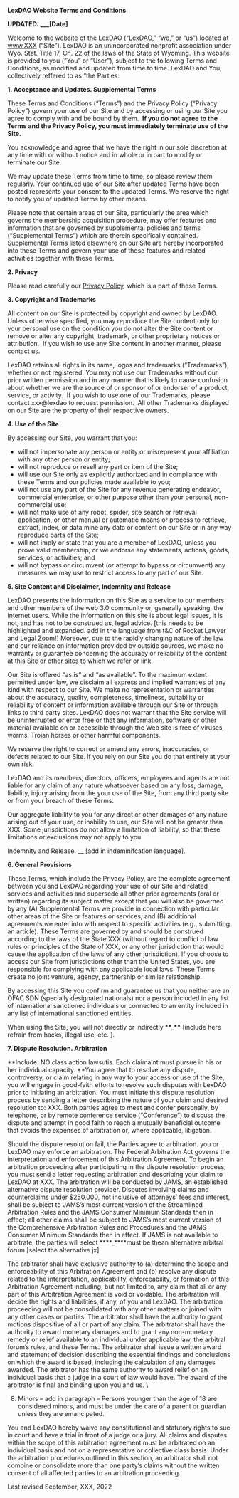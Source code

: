 <!-----

Yay, no errors, warnings, or alerts!

Conversion time: 0.499 seconds.


Using this Markdown file:

1. Paste this output into your source file.
2. See the notes and action items below regarding this conversion run.
3. Check the rendered output (headings, lists, code blocks, tables) for proper
   formatting and use a linkchecker before you publish this page.

Conversion notes:

* Docs to Markdown version 1.0β34
* Sat Feb 11 2023 12:46:01 GMT-0800 (PST)
* Source doc: T&C-LexDAO-9-20-2022-Final
----->

**LexDAO Website Terms and Conditions**

**UPDATED: **\_\_\_**[Date]**

Welcome to the website of the LexDAO (“LexDAO,” “we,” or “us”) located at www.XXX (“Site”). LexDAO is an unincorporated nonprofit association under Wyo. Stat. Title 17, Ch. 22 of the laws of the State of Wyoming. This website is provided to you (“You” or “User”), subject to the following Terms and Conditions, as modified and updated from time to time. LexDAO and You, collectively reffered to as “the Parties.

**1. Acceptance and Updates. Supplemental Terms**

These Terms and Conditions (“Terms”) and the Privacy Policy (“Privacy Policy”) govern your use of our Site and by accessing or using our Site you agree to comply with and be bound by them.  **If you do not agree to the Terms and the Privacy Policy, you must immediately terminate use of the Site.**

You acknowledge and agree that we have the right in our sole discretion at any time with or without notice and in whole or in part to modify or terminate our Site.

We may update these Terms from time to time, so please review them regularly. Your continued use of our Site after updated Terms have been posted represents your consent to the updated Terms. We reserve the right to notify you of updated Terms by other means.

Please note that certain areas of our Site, particularly the area which governs the membership acquisition procedure, may offer features and information that are governed by supplemental policies and terms (“Supplemental Terms”) which are therein specifically contained. Supplemental Terms listed elsewhere on our Site are hereby incorporated into these Terms and govern your use of those features and related activities together with these Terms.

**2. Privacy**

Please read carefully our [Privacy Policy](https://www.inta.org/terms-of-use/privacy-policy/), which is a part of these Terms.

**3. Copyright and Trademarks**

All content on our Site is protected by copyright and owned by LexDAO. Unless otherwise specified, you may reproduce the Site content only for your personal use on the condition you do not alter the Site content or remove or alter any copyright, trademark, or other proprietary notices or attribution.  If you wish to use any Site content in another manner, please contact us.

LexDAO retains all rights in its name, logos and trademarks (“Trademarks”), whether or not registered. You may not use our Trademarks without our prior written permission and in any manner that is likely to cause confusion about whether we are the source of or sponsor of or endorser of a product, service, or activity.  If you wish to use one of our Trademarks, please contact xxx@lexdao to request permission.  All other Trademarks displayed on our Site are the property of their respective owners.

**4. Use of the Site**

By accessing our Site, you warrant that you:

- will not impersonate any person or entity or misrepresent your affiliation with any other person or entity;
- will not reproduce or resell any part or item of the Site;
- will use our Site only as explicitly authorized and in compliance with these Terms and our policies made available to you;
- will not use any part of the Site for any revenue generating endeavor, commercial enterprise, or other purpose other than your personal, non-commercial use;
- will not make use of any robot, spider, site search or retrieval application, or other manual or automatic means or process to retrieve, extract, index, or data mine any data or content on our Site or in any way reproduce parts of the Site;
- will not imply or state that you are a member of LexDAO, unless you prove valid membership, or we endorse any statements, actions, goods, services, or activities; and
- will not bypass or circumvent (or attempt to bypass or circumvent) any measures we may use to restrict access to any part of our Site.

**5. Site Content and Disclaimer, Indemnity and Release**

LexDAO presents the information on this Site as a service to our members and other members of the web 3.0 community or, generally speaking, the internet users. While the information on this site is about legal issues, it is not, and has not to be construed as, legal advice. [this needs to be highlighted and expanded. add in the language from t&C of Rocket Lawyer and Legal Zoom!] Moreover, due to the rapidly changing nature of the law and our reliance on information provided by outside sources, we make no warranty or guarantee concerning the accuracy or reliability of the content at this Site or other sites to which we refer or link.

Our Site is offered “as is” and “as available”. To the maximum extent permitted under law, we disclaim all express and implied warranties of any kind with respect to our Site. We make no representation or warranties about the accuracy, quality, completeness, timeliness, suitability or reliability of content or information available through our Site or through links to third party sites. LexDAO does not warrant that the Site service will be uninterrupted or error free or that any information, software or other material available on or accessible through the Web site is free of viruses, worms, Trojan horses or other harmful components.

We reserve the right to correct or amend any errors, inaccuracies, or defects related to our Site. If you rely on our Site you do that entirely at your own risk.

LexDAO and its members, directors, officers, employees and agents are not liable for any claim of any nature whatsoever based on any loss, damage, liability, injury arising from the your use of the Site, from any third party site or from your breach of these Terms.

Our aggregate liability to you for any direct or other damages of any nature arising out of your use, or inability to use, our Site will not be greater than XXX. Some jurisdictions do not allow a limitation of liability, so that these limitations or exclusions may not apply to you.

Indemnity and Release. **\_\_** [add in indeminifcation language].

**6. General Provisions**

These Terms, which include the Privacy Policy, are the complete agreement between you and LexDAO regarding your use of our Site and related services and activities and supersede all other prior agreements (oral or written) regarding its subject matter except that you will also be governed by any (A) Supplemental Terms we provide in connection with particular other areas of the Site or features or services; and (B) additional agreements we enter into with respect to specific activities (e.g., submitting an article). These Terms are governed by and should be construed according to the laws of the State XXX (without regard to conflict of law rules or principles of the State of XXX, or any other jurisdiction that would cause the application of the laws of any other jurisdiction). If you choose to access our Site from jurisdictions other than the United States, you are responsible for complying with any applicable local laws. These Terms create no joint venture, agency, partnership or similar relationship.

By accessing this Site you confirm and guarantee us that you neither are an OFAC SDN (specially designated nationals) nor a person included in any list of international sanctioned individuals or connected to an entity included in any list of international sanctioned entities.

When using the Site, you will not directly or indirectly \***\*\_\*\*** [include here refrain from hacks, illegal use, etc. ].

**7. Dispute Resolution. Arbitration**

**Include: NO class action lawsutis. Each claimaint must pursue in his or her individual capacity. **You agree that to resolve any dispute, controversy, or claim relating in any way to your access or use of the Site, you will engage in good-faith efforts to resolve such disputes with LexDAO prior to initiating an arbitration. You must initiate this dispute resolution process by sending a letter describing the nature of your claim and desired resolution to: XXX. Both parties agree to meet and confer personally, by telephone, or by remote conference service (“Conference”) to discuss the dispute and attempt in good faith to reach a mutually beneficial outcome that avoids the expenses of arbitration or, where applicable, litigation.

Should the dispute resolution fail, the Parties agree to arbitration. you or LexDAO may enforce an arbitration. The Federal Arbitration Act governs the interpretation and enforcement of this Arbitration Agreement. To begin an arbitration proceeding after participating in the dispute resolution process, you must send a letter requesting arbitration and describing your claim to LexDAO at XXX. The arbitration will be conducted by JAMS, an established alternative dispute resolution provider. Disputes involving claims and counterclaims under \$250,000, not inclusive of attorneys’ fees and interest, shall be subject to JAMS’s most current version of the Streamlined Arbitration Rules and the JAMS Consumer Minimum Standards then in effect; all other claims shall be subject to JAMS’s most current version of the Comprehensive Arbitration Rules and Procedures and the JAMS Consumer Minimum Standards then in effect. If JAMS is not available to arbitrate, the parties will select \***\*\_\*\***must be thean alternative arbitral forum [select the alternative jx].

The arbitrator shall have exclusive authority to (a) determine the scope and enforceability of this Arbitration Agreement and (b) resolve any dispute related to the interpretation, applicability, enforceability, or formation of this Arbitration Agreement including, but not limited to, any claim that all or any part of this Arbitration Agreement is void or voidable. The arbitration will decide the rights and liabilities, if any, of you and LexDAO. The arbitration proceeding will not be consolidated with any other matters or joined with any other cases or parties. The arbitrator shall have the authority to grant motions dispositive of all or part of any claim. The arbitrator shall have the authority to award monetary damages and to grant any non-monetary remedy or relief available to an individual under applicable law, the arbitral forum’s rules, and these Terms. The arbitrator shall issue a written award and statement of decision describing the essential findings and conclusions on which the award is based, including the calculation of any damages awarded. The arbitrator has the same authority to award relief on an individual basis that a judge in a court of law would have. The award of the arbitrator is final and binding upon you and us. \

8. Minors – add in paragraph – Persons younger than the age of 18 are considered minors, and must be under the care of a parent or guardian unless they are emancipated.

You and LexDAO hereby waive any constitutional and statutory rights to sue in court and have a trial in front of a judge or a jury. All claims and disputes within the scope of this arbitration agreement must be arbitrated on an individual basis and not on a representative or collective class basis. Under the arbitration procedures outlined in this section, an arbitrator shall not combine or consolidate more than one party’s claims without the written consent of all affected parties to an arbitration proceeding.

Last revised September, XXX, 2022
